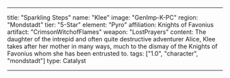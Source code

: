 ---

title: "Sparkling Steps"
name: "Klee"
image: "GenImp-K-PC"
region: "Mondstadt"
tier: "5-Star"
element: "Pyro"
affiliation: Knights of Favonius
artifact: "CrimsonWitchofFlames"
weapon: "LostPrayers"
content: The daughter of the intrepid and often quite destructive adventurer Alice, Klee takes after her mother in many ways, much to the dismay of the Knights of Favonius whom she has been entrusted to.
tags: ["1.0", "character", "mondstadt"]
type: Catalyst

---